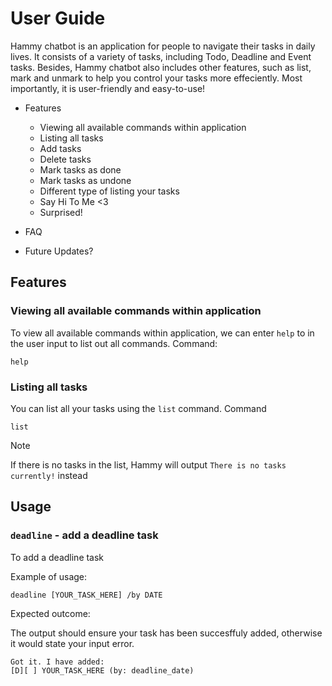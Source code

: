 # User Guide

Hammy chatbot is an application for people to navigate their tasks in daily lives. It consists of a variety of tasks, including Todo, Deadline and Event tasks. Besides, Hammy chatbot also includes other features, such as list, mark and unmark to help you control your tasks more effeciently. Most importantly, it is user-friendly and easy-to-use!

* Features
  * Viewing all available commands within application
  * Listing all tasks
  * Add tasks
  * Delete tasks
  * Mark tasks as done
  * Mark tasks as undone
  * Different type of listing your tasks
  * Say Hi To Me <3
  * Surprised!

* FAQ
* Future Updates?


## Features 

### Viewing all available commands within application
To view all available commands within application, we can enter `help` to in the user input to list out all commands.
Command:
```
help
```

### Listing all tasks
You can list all your tasks using the `list` command.
Command
```
list
```
> [!NOTE]
> If there is no tasks in the list, Hammy will output `There is no tasks currently!` instead
 
## Usage

### `deadline` - add a deadline task

To add a deadline task

Example of usage: 

`deadline [YOUR_TASK_HERE] /by DATE`

Expected outcome:

The output should ensure your task has been succesffuly added, otherwise it would state your input error.

```
Got it. I have added:
[D][ ] YOUR_TASK_HERE (by: deadline_date)
```
